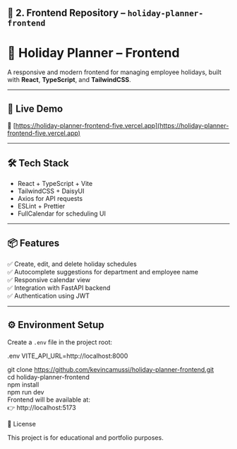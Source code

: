 ## 📁 2. **Frontend Repository – `holiday-planner-frontend`**


# 🌴 Holiday Planner – Frontend

A responsive and modern frontend for managing employee holidays, built with **React**, **TypeScript**, and **TailwindCSS**.

---

## 🚀 Live Demo

🔗 [https://holiday-planner-frontend-five.vercel.app](https://holiday-planner-frontend-five.vercel.app)

---

## 🛠️ Tech Stack

- React + TypeScript + Vite  
- TailwindCSS + DaisyUI  
- Axios for API requests  
- ESLint + Prettier  
- FullCalendar for scheduling UI  

---

## 📦 Features

✅ Create, edit, and delete holiday schedules  
✅ Autocomplete suggestions for department and employee name  
✅ Responsive calendar view  
✅ Integration with FastAPI backend  
✅ Authentication using JWT

---

## ⚙️ Environment Setup

Create a `.env` file in the project root:

.env
VITE_API_URL=http://localhost:8000


git clone https://github.com/kevincamussi/holiday-planner-frontend.git  
cd holiday-planner-frontend  
npm install  
npm run dev  
Frontend will be available at:  
👉 http://localhost:5173  

📜 License

This project is for educational and portfolio purposes.

